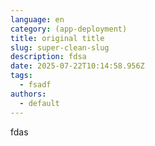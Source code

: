 ```yaml
---
language: en
category: (app-deployment)
title: original title
slug: super-clean-slug
description: fdsa
date: 2025-07-22T10:14:58.956Z
tags:
  - fsadf
authors:
  - default
---
```

fdas
